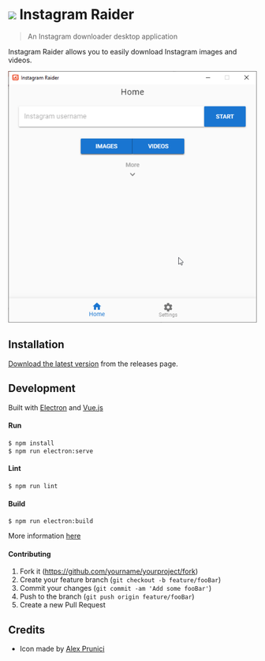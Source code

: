 # <img src="build/icons/icon.ico" height="30px" /> Instagram Raider
> An Instagram downloader desktop application

Instagram Raider allows you to easily download Instagram images and videos.

![](showcase/example.gif)

## Installation

[Download the latest version](https://github.com/Mintonne/instagram-raider/releases/latest) from the releases page.

## Development

Built with [Electron](https://electronjs.org) and [Vue.js](https://vuejs.org/)

#### Run

```
$ npm install
$ npm run electron:serve
```

#### Lint

```
$ npm run lint
```

#### Build

```
$ npm run electron:build
```

More information [here](https://nklayman.github.io/vue-cli-plugin-electron-builder/)

#### Contributing

1. Fork it (<https://github.com/yourname/yourproject/fork>)
2. Create your feature branch (`git checkout -b feature/fooBar`)
3. Commit your changes (`git commit -am 'Add some fooBar'`)
4. Push to the branch (`git push origin feature/fooBar`)
5. Create a new Pull Request

## Credits

- Icon made by [Alex Prunici](https://www.iconfinder.com/AlexAPR)
